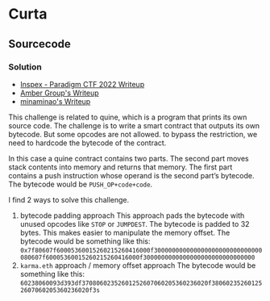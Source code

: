 # Curta

## Sourcecode

### Solution

- [Inspex - Paradigm CTF 2022 Writeup](https://inspexco.medium.com/paradigm-ctf-2022-writeup-2ce290cd9287#b1c5)
- [Amber Group's Writeup](https://medium.com/amber-group/web3-hacking-paradigm-ctf-2022-writeup-3102944fd6f5)
- [minaminao's Writeup](https://github.com/minaminao/ctf-blockchain/blob/main/src/ParadigmCTF2022/README.md)

This challenge is related to quine, which is a program that prints its own source code. The challenge is to write a smart contract that outputs its own bytecode. But some opcodes are not allowed. to bypass the restriction, we need to hardcode the bytecode of the contract.

In this case a quine contract contains two parts. The second part moves stack contents into memory and returns that memory. The first part contains a push instruction whose operand is the second part’s bytecode. The bytecode would be `PUSH_OP+code+code`.

I find 2 ways to solve this challenge.

1. bytecode padding approach
   This approach pads the bytecode with unused opcodes like `STOP` or `JUMPDEST`. The bytecode is padded to 32 bytes. This makes easier to manipulate the memory offset.
   The bytecode would be something like this: `0x7f80607f60005360015260215260416000f300000000000000000000000000000080607f60005360015260215260416000f3000000000000000000000000000000`
2. `karma.eth` approach / memory offset approach
   The bytecode would be something like this: `60238060093d393df37080602352601252607060205360236020f380602352601252607060205360236020f3s`
